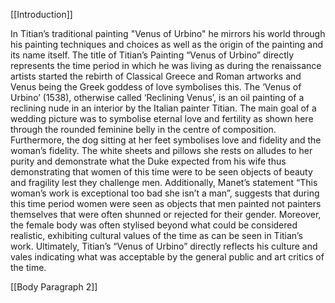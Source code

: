 [[Introduction]]

In Titian’s traditional painting "Venus of Urbino" he mirrors his world through his painting techniques and choices as well as the origin of the painting and its name itself. The title of Titian’s Painting “Venus of Urbino” directly represents the time period in which he was living as during the renaissance artists started the rebirth of Classical Greece and Roman artworks and Venus being the Greek goddess of love symbolises this. The ‘Venus of Urbino’ (1538), otherwise called ‘Reclining Venus’, is an oil painting of a reclining nude in an interior by the Italian painter Titian. The main goal of a wedding picture was to symbolise eternal love and fertility as shown here through the rounded feminine belly in the centre of composition. Furthermore, the dog sitting at her feet symbolises love and fidelity and the woman’s fidelity. The white sheets and pillows she rests on alludes to her purity and demonstrate what the Duke expected from his wife thus demonstrating that women of this time were to be seen objects of beauty and fragility lest they challenge men. Additionally, Manet’s statement “This woman’s work is exceptional too bad she isn’t a man”, suggests that during this time period women were seen as objects that men painted not painters themselves that were often shunned or rejected for their gender. Moreover, the female body was often stylised beyond what could be considered realistic, exhibiting cultural values of the time as can be seen in Titian’s work. Ultimately, Titian’s “Venus of Urbino” directly reflects his culture and vales indicating what was acceptable by the general public and art critics of the time.

[[Body Paragraph 2]]
